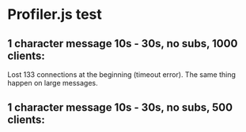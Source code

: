 # Profiler.js test

## 1 character message 10s - 30s, no subs, 1000 clients:
Lost 133 connections at the beginning (timeout error).
The same thing happen on large messages.

## 1 character message 10s - 30s, no subs, 500 clients:


